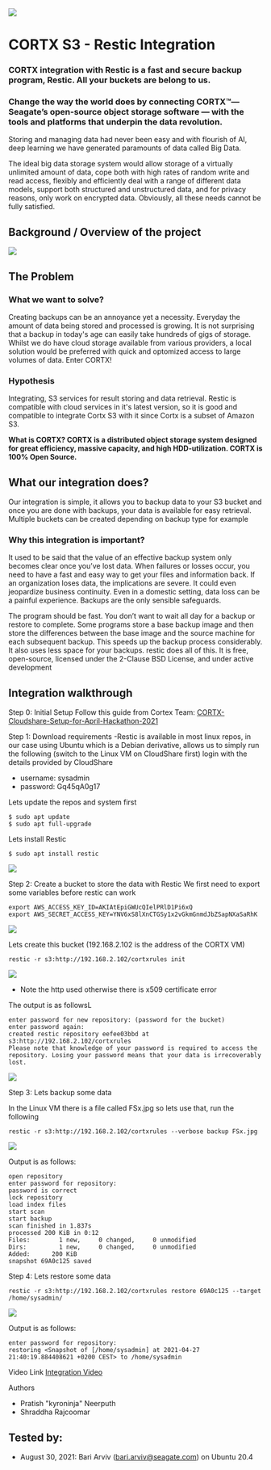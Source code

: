 <img src="https://github.com/Seagate/cortx/blob/main/doc/images/cortx-logo.png">

# CORTX S3 - Restic Integration

### CORTX integration with Restic is a fast and secure backup program, Restic. All your buckets are belong to us. 

### Change the way the world does by connecting CORTX™— Seagate’s open-source object storage software — with the tools and platforms that underpin the data revolution.

Storing and managing data had never been easy and with flourish of AI, deep learning we have generated paramounts of data called Big Data.

The ideal big data storage system would allow storage of a virtually unlimited amount of data, 
cope both with high rates of random write and read access, flexibly and efficiently deal with a range of different data models, 
support both structured and unstructured data, and for privacy reasons, only work on encrypted data. Obviously, all these needs cannot be fully satisfied.

## Background / Overview of the project
<img src="images/logo.png">

## The Problem

### What we want to solve?
Creating backups can be an annoyance yet a necessity. Everyday the amount of data being stored and processed is growing. It is not surprising that a backup in today's age can easily take hundreds of gigs of storage. Whilst we do have cloud storage available from various providers, a local solution would be preferred with quick and optomized access to large volumes of data. Enter CORTX!

### Hypothesis
Integrating, S3 services for result storing and data retrieval. Restic is compatible with cloud services in it's latest version, so it is good and compatible to integrate Cortx S3 with it since Cortx is a subset of Amazon S3.

<b> What is CORTX? CORTX is a distributed object storage system designed for great efficiency, massive capacity, and high HDD-utilization. CORTX is 100% Open Source. </b>

## What our integration does?

Our integration is simple, it allows you to backup data to your S3 bucket and once you are done with backups, your data is available for easy retrieval. Multiple buckets can be created depending on backup type for example


### Why this integration is important?

It used to be said that the value of an effective backup system only becomes clear once you’ve lost data. When failures or losses occur, you need to have a fast and easy way to get your files and information back. If an organization loses data, the implications are severe. It could even jeopardize business continuity. Even in a domestic setting, data loss can be a painful experience. Backups are the only sensible safeguards. 

The program should be fast. You don’t want to wait all day for a backup or restore to complete. Some programs store a base backup image and then store the differences between the base image and the source machine for each subsequent backup. This speeds up the backup process considerably. It also uses less space for your backups. restic does all of this. It is free, open-source, licensed under the 2-Clause BSD License, and under active development

## Integration walkthrough
Step 0: Initial Setup
Follow this guide from Cortex Team:
<a href="https://github.com/Seagate/cortx/wiki/CORTX-Cloudshare-Setup-for-April-Hackathon-2021">CORTX-Cloudshare-Setup-for-April-Hackathon-2021</a>

Step 1: Download requirements
-Restic is available in most linux repos, in our case using Ubuntu which is a Debian derivative, allows us to simply run the following (switch to the Linux VM on CloudShare first) login with the details provided by CloudShare

- username: sysadmin
- password: Gq45qA0g17

Lets update the repos and system first
```
$ sudo apt update
$ sudo apt full-upgrade
```

Lets install Restic
```
$ sudo apt install restic
```
<img src="images/install_restic.png">

Step 2: Create a bucket to store the data with Restic
We first need to export some variables before restic can work
```
export AWS_ACCESS_KEY_ID=AKIAtEpiGWUcQIelPRlD1Pi6xQ
export AWS_SECRET_ACCESS_KEY=YNV6xS8lXnCTGSy1x2vGkmGnmdJbZSapNXaSaRhK
```
<img src="images/export_s3_cred.png">

Lets create this bucket (192.168.2.102 is the address of the CORTX VM)
```
restic -r s3:http://192.168.2.102/cortxrules init
```
<img src="images/creatae_bucket_repo.png">

* Note the http used otherwise there is x509 certificate error

The output is as followsL
```
enter password for new repository: (password for the bucket)
enter password again:
created restic repository eefee03bbd at s3:http://192.168.2.102/cortxrules
Please note that knowledge of your password is required to access the repository. Losing your password means that your data is irrecoverably lost.
```
<img src="images/cyber_duck.png">

Step 3: Lets backup some data

In the Linux VM there is a file called FSx.jpg so lets use that, run the following
```
restic -r s3:http://192.168.2.102/cortxrules --verbose backup FSx.jpg
```
<img src="images/list_backup_file.png">

Output is as follows:
```
open repository
enter password for repository:
password is correct
lock repository
load index files
start scan
start backup
scan finished in 1.837s
processed 200 KiB in 0:12
Files:        1 new,     0 changed,     0 unmodified
Dirs:         1 new,     0 changed,     0 unmodified
Added:      200 KiB
snapshot 69A0c125 saved
```

Step 4: Lets restore some data
```
restic -r s3:http://192.168.2.102/cortxrules restore 69A0c125 --target /home/sysadmin/
```
<img src="images/delete_restore_file.png">

Output is as follows:
```
enter password for repository:
restoring <Snapshot of [/home/sysadmin] at 2021-04-27 21:40:19.884408621 +0200 CEST> to /home/sysadmin
```

Video Link
<a href="https://youtu.be/E-OSJ-_PQ78">Integration Video</a>

Authors
- Pratish "kyroninja" Neerputh
- Shraddha Rajcoomar

## Tested by:
* August 30, 2021: Bari Arviv (bari.arviv@seagate.com) on Ubuntu 20.4